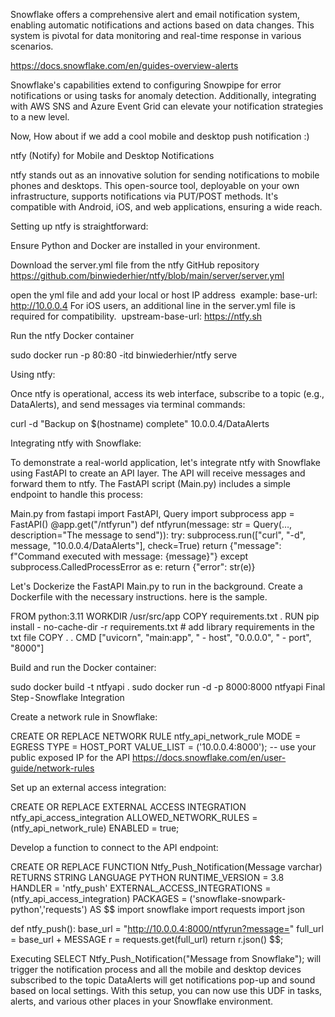 
Snowflake offers a comprehensive alert and email notification system, enabling automatic notifications and actions based on data changes. This system is pivotal for data monitoring and real-time response in various scenarios.

https://docs.snowflake.com/en/guides-overview-alerts

Snowflake's capabilities extend to configuring Snowpipe for error notifications or using tasks for anomaly detection. Additionally, integrating with AWS SNS and Azure Event Grid can elevate your notification strategies to a new level.

Now, How about if we add a cool mobile and desktop push notification :) 

ntfy (Notify) for Mobile and Desktop Notifications

ntfy stands out as an innovative solution for sending notifications to mobile phones and desktops. This open-source tool, deployable on your own infrastructure, supports notifications via PUT/POST methods. It's compatible with Android, iOS, and web applications, ensuring a wide reach.

Setting up ntfy is straightforward:

Ensure Python and Docker are installed in your environment.

Download the server.yml file from the ntfy GitHub repository https://github.com/binwiederhier/ntfy/blob/main/server/server.yml

open the yml file and add your local or host IP address 
example: base-url: http://10.0.0.4
For iOS users, an additional line in the server.yml file is required for compatibility. 
upstream-base-url: https://ntfy.sh

Run the ntfy Docker container 

sudo docker run -p 80:80 -itd binwiederhier/ntfy serve


Using ntfy:

Once ntfy is operational, access its web interface, subscribe to a topic (e.g., DataAlerts), and send messages via terminal commands:

curl -d "Backup on $(hostname) complete" 10.0.0.4/DataAlerts

Integrating ntfy with Snowflake:

To demonstrate a real-world application, let's integrate ntfy with Snowflake using FastAPI to create an API layer. The API will receive messages and forward them to ntfy. The FastAPI script (Main.py) includes a simple endpoint to handle this process:

Main.py
from fastapi import FastAPI, Query
 import subprocess
app = FastAPI()
@app.get("/ntfyrun")
 def ntfyrun(message: str = Query(…, description="The message to send")):
 try:
 subprocess.run(["curl", "-d", message, "10.0.0.4/DataAlerts"], check=True)
 return {"message": f"Command executed with message: {message}"}
 except subprocess.CalledProcessError as e:
 return {"error": str(e)}


Let's Dockerize the FastAPI Main.py to run in the background.
Create a Dockerfile with the necessary instructions. here is the sample.


FROM python:3.11
 WORKDIR /usr/src/app
 COPY requirements.txt .
 RUN pip install - no-cache-dir -r requirements.txt # add library requirements in the txt file
 COPY . .
 CMD ["uvicorn", "main:app", " - host", "0.0.0.0", " - port", "8000"]


Build and run the Docker container:

sudo docker build -t ntfyapi .
sudo docker run -d -p 8000:8000 ntfyapi
Final Step - Snowflake Integration

Create a network rule in Snowflake:

CREATE OR REPLACE NETWORK RULE ntfy_api_network_rule
 MODE = EGRESS
 TYPE = HOST_PORT
 VALUE_LIST = ('10.0.0.4:8000'); -- use your public exposed IP for the API
https://docs.snowflake.com/en/user-guide/network-rules

Set up an external access integration:

CREATE OR REPLACE EXTERNAL ACCESS INTEGRATION ntfy_api_access_integration
 ALLOWED_NETWORK_RULES = (ntfy_api_network_rule)
 ENABLED = true;

Develop a function to connect to the API endpoint:

CREATE OR REPLACE FUNCTION Ntfy_Push_Notification(Message varchar)
 RETURNS STRING
 LANGUAGE PYTHON
 RUNTIME_VERSION = 3.8
 HANDLER = 'ntfy_push'
 EXTERNAL_ACCESS_INTEGRATIONS = (ntfy_api_access_integration)
 PACKAGES = ('snowflake-snowpark-python','requests')
 AS
 $$
 import snowflake
 import requests
 import json
 
 def ntfy_push():
 base_url = "http://10.0.0.4:8000/ntfyrun?message="
 full_url = base_url + MESSAGE 
 r = requests.get(full_url)
 return r.json()
 $$;
 
Executing SELECT Ntfy_Push_Notification("Message from Snowflake");
will trigger the notification process and all the mobile and desktop devices subscribed to the topic DataAlerts will get notifications pop-up and sound based on local settings.
With this setup, you can now use this UDF in tasks, alerts, and various other places in your Snowflake environment.
